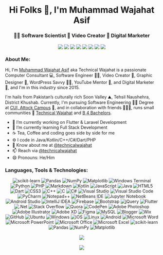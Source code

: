 <div align="center">
  <h1>Hi Folks 👋, I'm Muhammad Wajahat Asif</h1>
  <h3>👨‍💻 Software Scientist 🎥 Video Creator 🔎 Digital Marketer</h3> 
</div>

<div align="center">
  <a href="https://facebook.com/wajahat.dhaka" target="_blank"><img align="center" src="https://img.icons8.com/bubbles/50/000000/facebook.png" /></a>
  <a href="https://instagram.com/TechnicalWajahat" target="_blank"><img align="center" src="https://img.icons8.com/bubbles/50/000000/instagram-new.png" /></a>
  <a href="https://linkedin.com/in/TechnicalWajahat" target="_blank"><img align="center" src="https://img.icons8.com/bubbles/50/000000/linkedin.png" /></a>
  <a href="https://linkedin.com/in/TechnicalWajahat" target="_blank"><img align="center" src="https://img.icons8.com/bubbles/50/000000/twitter-new.png" /></a>
  <a href="https://pinterest.com/TechnicalWajahat" target="_blank"><img align="center" src="https://img.icons8.com/bubbles/50/000000/pinterest.png" /></a>     
  <a href="https://youtube.com/@TechnicalWajahat" target="_blank"><img align="center" src="https://img.icons8.com/bubbles/50/000000/youtube-play.png" /></a>
  <a href="https://github.com/TechnicalWajahat" target="_blank"><img align="center" src="https://img.icons8.com/bubbles/50/000000/github.png" /></a>
  <a href="https://snapchat.com/wajahataasef" target="_blank"><img align="center" src="https://img.icons8.com/bubbles/50/000000/github.png" /></a>
</div>

<div>
  <h3>About Me:</h3> 
  <p>Hi, I'm <a href="https://www.ewriter29.com/trending/muhammad-wajahat-asif">Muhammad Wajahat Asif</a> aka Technical Wajahat is a passionate Computer Consultant 💻, Software Engineer 👨‍💻, Video Creator 🎥, Graphic Designer 🎨, WordPress Savvy 👨‍🔬, YouTube Mentor 🧒, and Digital Marketer 🔎, and I'm in this industry since 2015.</p>
  <p>I'm hails from Pakistan’s culturally rich Soon Valley ⛰, Tehsil Naushehra, District Khushab. Currently, I'm pursuing Software Engineering 👩‍💻 Degree at <a href="https://attock.comsats.edu.pk/">CUI, Attock Campus</a> 🏫, and in collaboration with friends 👨‍👦‍👦, runs small communities 🏢 <a href="https://technicalwajahat.com/">Technical Wajahat</a> and <a href="https://facebook.com/OriginalB4B">B 4 Bachelors</a>.</p>
</div>  

- 🔭 I’m currently working on Flutter & Laravel Development
- 🌱 I’m currently learning Full Stack Development
- ☕️ Tea, Coffee and coding goes side by side for me
- ⚙️ I code in Java/Kotlin/C++/C#/Dart/PHP
- 💬 Know about me at [@technicalwajahat](https://www.technicalwajahat.com)
- 📫 Reach via [@technicalwajahat](https://m.me/TechnicalWajahat)
- 😄 Pronouns: He/Him

<h3>Languages, Tools & Technologies:</h3>
<div align="center">
  <img src="https://img.shields.io/badge/scikit--learn-%23F7931E.svg?style=for-the-badge&amp;logo=scikit-learn&amp;logoColor=white" alt="scikit-learn">
  <img src="https://img.shields.io/badge/pandas-%23150458.svg?style=for-the-badge&amp;logo=pandas&amp;logoColor=white" alt="Pandas">
  <img src="https://img.shields.io/badge/numpy-%23013243.svg?style=for-the-badge&amp;logo=numpy&amp;logoColor=white" alt="NumPy">
  <img src="https://img.shields.io/badge/Matplotlib-%23ffffff.svg?style=for-the-badge&amp;logo=Matplotlib&amp;logoColor=black" alt="Matplotlib">
  <img src="https://img.shields.io/badge/Windows%20Terminal-%234D4D4D.svg?style=for-the-badge&amp;logo=windows-terminal&amp;logoColor=white" alt="Windows Terminal">
  <img src="https://img.shields.io/badge/python-3670A0?style=for-the-badge&amp;logo=python&amp;logoColor=ffdd54" alt="Python">
  <img src="https://img.shields.io/badge/php-%23777BB4.svg?style=for-the-badge&amp;logo=php&amp;logoColor=white" alt="PHP">
  <img src="https://img.shields.io/badge/markdown-%23000000.svg?style=for-the-badge&amp;logo=markdown&amp;logoColor=white" alt="Markdown">
  <img src="https://img.shields.io/badge/kotlin-%237F52FF.svg?style=for-the-badge&amp;logo=kotlin&amp;logoColor=white" alt="Kotlin">
  <img src="https://img.shields.io/badge/javascript-%23323330.svg?style=for-the-badge&amp;logo=javascript&amp;logoColor=%23F7DF1E" alt="JavaScript">
  <img src="https://img.shields.io/badge/java-%23ED8B00.svg?style=for-the-badge&amp;logo=java&amp;logoColor=white" alt="Java">
  <img src="https://img.shields.io/badge/html5-%23E34F26.svg?style=for-the-badge&amp;logo=html5&amp;logoColor=white" alt="HTML5">
  <img src="https://img.shields.io/badge/dart-%230175C2.svg?style=for-the-badge&amp;logo=dart&amp;logoColor=white" alt="Dart">
  <img src="https://img.shields.io/badge/css3-%231572B6.svg?style=for-the-badge&amp;logo=css3&amp;logoColor=white" alt="CSS3">
  <img src="https://img.shields.io/badge/c++-%2300599C.svg?style=for-the-badge&amp;logo=c%2B%2B&amp;logoColor=white" alt="C++">
  <img src="https://img.shields.io/badge/c-%2300599C.svg?style=for-the-badge&amp;logo=c&amp;logoColor=white" alt="C">
  <img src="https://img.shields.io/badge/c%23-%23239120.svg?style=for-the-badge&amp;logo=c-sharp&amp;logoColor=white" alt="C#">
  <img src="https://img.shields.io/badge/Visual%20Studio-5C2D91.svg?style=for-the-badge&amp;logo=visual-studio&amp;logoColor=white" alt="Visual Studio">
  <img src="https://img.shields.io/badge/Visual%20Studio%20Code-0078d7.svg?style=for-the-badge&amp;logo=visual-studio-code&amp;logoColor=white" alt="Visual Studio Code">
  <img src="https://img.shields.io/badge/pycharm-143?style=for-the-badge&amp;logo=pycharm&amp;logoColor=black&amp;color=black&amp;labelColor=green" alt="PyCharm">
  <img src="https://img.shields.io/badge/Notepad++-90E59A.svg?style=for-the-badge&amp;logo=notepad%2b%2b&amp;logoColor=black" alt="Notepad++">
  <img src="https://img.shields.io/badge/NetBeansIDE-1B6AC6.svg?style=for-the-badge&amp;logo=apache-netbeans-ide&amp;logoColor=white" alt="NetBeans IDE">
  <img src="https://img.shields.io/badge/jupyter-%23FA0F00.svg?style=for-the-badge&amp;logo=jupyter&amp;logoColor=white" alt="Jupyter Notebook">
  <img src="https://img.shields.io/badge/Android%20Studio-3DDC84.svg?style=for-the-badge&amp;logo=android-studio&amp;logoColor=white" alt="Android Studio">
  <img src="https://img.shields.io/badge/IntelliJIDEA-000000.svg?style=for-the-badge&amp;logo=intellij-idea&amp;logoColor=white" alt="IntelliJ IDEA">
  <img src="https://img.shields.io/badge/firebase-%23039BE5.svg?style=for-the-badge&amp;logo=firebase" alt="Firebase">
  <img src="https://img.shields.io/badge/bootstrap-%23563D7C.svg?style=for-the-badge&amp;logo=bootstrap&amp;logoColor=white" alt="Bootstrap">
  <img src="https://img.shields.io/badge/jquery-%230769AD.svg?style=for-the-badge&amp;logo=jquery&amp;logoColor=white" alt="jQuery">
  <img src="https://img.shields.io/badge/Flutter-%2302569B.svg?style=for-the-badge&amp;logo=Flutter&amp;logoColor=white" alt="Flutter">
  <img src="https://img.shields.io/badge/.NET-5C2D91?style=for-the-badge&amp;logo=.net&amp;logoColor=white" alt=".Net">
  <img src="https://img.shields.io/badge/-Stackoverflow-FE7A16?style=for-the-badge&amp;logo=stack-overflow&amp;logoColor=white" alt="Stack Overflow">
  <img src="https://img.shields.io/badge/Quora-%23B92B27.svg?style=for-the-badge&amp;logo=Quora&amp;logoColor=white" alt="Quora">
  <img src="https://img.shields.io/badge/Codepen-000000?style=for-the-badge&amp;logo=codepen&amp;logoColor=white" alt="CodePen">
  <img src="https://img.shields.io/badge/adobe%20photoshop-%2331A8FF.svg?style=for-the-badge&amp;logo=adobe%20photoshop&amp;logoColor=white" alt="Adobe Photoshop">
  <img src="https://img.shields.io/badge/adobe%20illustrator-%23FF9A00.svg?style=for-the-badge&amp;logo=adobe%20illustrator&amp;logoColor=white" alt="Adobe Illustrator">
  <img src="https://img.shields.io/badge/Adobe%20XD-470137?style=for-the-badge&amp;logo=Adobe%20XD&amp;logoColor=#FF61F6" alt="Adobe XD">
  <img src="https://img.shields.io/badge/figma-%23F24E1E.svg?style=for-the-badge&amp;logo=figma&amp;logoColor=white" alt="Figma">
  <img src="https://img.shields.io/badge/mysql-%2300f.svg?style=for-the-badge&amp;logo=mysql&amp;logoColor=white" alt="MySQL">
  <img src="https://img.shields.io/badge/Blogger-FF5722?style=for-the-badge&amp;logo=blogger&amp;logoColor=white" alt="Blogger">
  <img src="https://img.shields.io/badge/wix-000?style=for-the-badge&amp;logo=wix&amp;logoColor=white" alt="Wix"><br>  <img src="https://img.shields.io/badge/github-%23121011.svg?style=for-the-badge&amp;logo=github&amp;logoColor=white" alt="GitHub">
  <img src="https://img.shields.io/badge/Ubuntu-E95420?style=for-the-badge&amp;logo=ubuntu&amp;logoColor=white" alt="Ubuntu">
  <img src="https://img.shields.io/badge/Windows-0078D6?style=for-the-badge&amp;logo=windows&amp;logoColor=white" alt="Windows">
  <img src="https://img.shields.io/badge/iOS-000000?style=for-the-badge&amp;logo=ios&amp;logoColor=white" alt="iOS">
  <img src="https://img.shields.io/badge/Linux-FCC624?style=for-the-badge&amp;logo=linux&amp;logoColor=black" alt="Linux">
  <img src="https://img.shields.io/badge/Android-3DDC84?style=for-the-badge&amp;logo=android&amp;logoColor=white" alt="Android">
  <img src="https://img.shields.io/badge/Microsoft_Word-2B579A?style=for-the-badge&amp;logo=microsoft-word&amp;logoColor=white" alt="Microsoft Word">
  <img src="https://img.shields.io/badge/Microsoft_PowerPoint-B7472A?style=for-the-badge&amp;logo=microsoft-powerpoint&amp;logoColor=white" alt="Microsoft PowerPoint">
  <img src="https://img.shields.io/badge/Microsoft_Office-D83B01?style=for-the-badge&amp;logo=microsoft-office&amp;logoColor=white" alt="Microsoft Office">
  <img src="https://img.shields.io/badge/Microsoft_Excel-217346?style=for-the-badge&amp;logo=microsoft-excel&amp;logoColor=white" alt="Microsoft Excel">
  <img src="https://img.shields.io/badge/scikit--learn-%23F7931E.svg?style=for-the-badge&amp;logo=scikit-learn&amp;logoColor=white" alt="scikit-learn">
  <img src="https://img.shields.io/badge/pandas-%23150458.svg?style=for-the-badge&amp;logo=pandas&amp;logoColor=white" alt="Pandas">
  <img src="https://img.shields.io/badge/numpy-%23013243.svg?style=for-the-badge&amp;logo=numpy&amp;logoColor=white" alt="NumPy">
  <img src="https://img.shields.io/badge/Matplotlib-%23ffffff.svg?style=for-the-badge&amp;logo=Matplotlib&amp;logoColor=black" alt="Matplotlib">
</div>

<br>

<div align="center">
  <img src="https://github-readme-stats.vercel.app/api?username=technicalwajahat&show_icons=true&layout=compact&theme=gotham" />
</div>

<br>

<div align="center">
  <img src="https://komarev.com/ghpvc/?username=technicalwajahat&color=orange&style=flat&label=Profile+Views" />
</div>

